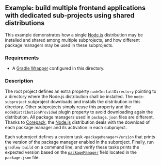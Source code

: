 ## Example: build multiple frontend applications with dedicated sub-projects using shared distributions

This example demonstrates how a single [Node.js][nodejs] distribution may be installed and shared among multiple
subprojects, and how different package managers may be used in these subprojects.

### Requirements

- A [Gradle Wrapper][gradle-wrapper] configured in this directory.

### Description

The root project defines an extra property `nodeInstallDirectory` pointing to a directory where the Node.js distribution
shall be installed. The `node-subproject` subproject downloads and installs the distribution in this directory. Other
subprojects simply reuse this property and the `nodeDistributionProvided` plugin property to avoid downloading again the
distribution. All package managers used in `package.json` files are different. Thanks to [Corepack][corepack], the
[Node.js][nodejs] distribution deals with the download of each package manager and its activation in each subproject.

Each subproject defines a custom task `<packageManager>Version` that prints the version of the package manager enabled
in the subproject. Finally, run `gradlew build` on a command line, and verify these tasks prints the expected version
based on the [`packageManager`][package-manager-field] field located in the `package.json` file.

[corepack]: <https://nodejs.org/api/corepack.html> (Corepack)
[gradle-wrapper]: <https://docs.gradle.org/current/userguide/gradle_wrapper.html> (Gradle Wrapper)
[nodejs]: <https://nodejs.org/> (Node.js)
[package-manager-field]: <https://nodejs.org/api/packages.html#packagemanager> (packageManager field)
